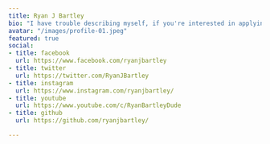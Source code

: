 ```yaml
---
title: Ryan J Bartley
bio: "I have trouble describing myself, if you're interested in applying for the position, let me know"
avatar: "/images/profile-01.jpeg"
featured: true
social:
- title: facebook
  url: https://www.facebook.com/ryanjbartley
- title: twitter
  url: https://twitter.com/RyanJBartley
- title: instagram
  url: https://www.instagram.com/ryanjbartley/
- title: youtube
  url: https://www.youtube.com/c/RyanBartleyDude
- title: github
  url: https://github.com/ryanjbartley/

---
```

